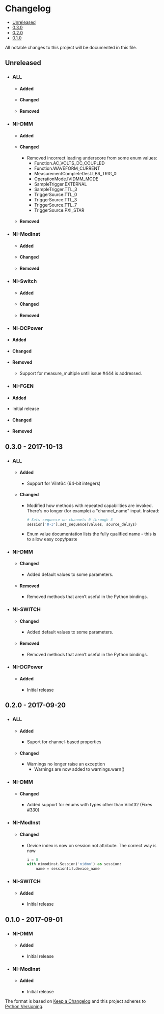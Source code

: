 # Changelog

* [Unreleased](#unreleased)
* [0.3.0](#030---2017-10-13)
* [0.2.0](#020---2017-09-20)
* [0.1.0](#010---2017-09-01)

All notable changes to this project will be documented in this file.

## Unreleased
* ### ALL
  * #### Added
  * #### Changed
  * #### Removed
* ### NI-DMM
  * #### Added
  * #### Changed
    * Removed incorrect leading underscore from some enum values:
        * Function.AC_VOLTS_DC_COUPLED
        * Function.WAVEFORM_CURRENT
        * MeasurementCompleteDest.LBR_TRIG_0
        * OperationMode.IVIDMM_MODE
        * SampleTrigger.EXTERNAL
        * SampleTrigger.TTL_3
        * TriggerSource.TTL_0
        * TriggerSource.TTL_3
        * TriggerSource.TTL_7
        * TriggerSource.PXI_STAR
  * #### Removed
* ### NI-ModInst
  * #### Added
  * #### Changed
  * #### Removed
* ### NI-Switch
  * #### Added
  * #### Changed
  * #### Removed
* ### NI-DCPower
 * #### Added
 * #### Changed
 * #### Removed
   * Support for measure_multiple until issue #444 is addressed.
* ### NI-FGEN
 * #### Added
  * Initial release
 * #### Changed
 * #### Removed

## 0.3.0 - 2017-10-13
* ### ALL
  * #### Added
    * Support for ViInt64 (64-bit integers)
  * #### Changed
    * Modified how methods with repeated capabilities are invoked. There's no longer (for example) a "channel_name" input. Instead:
      ```python
      # Sets sequence on channels 0 through 3
      session['0-3'].set_sequence(values, source_delays)
      ```
    * Enum value documentation lists the fully qualified name - this is to allow easy copy/paste
* ### NI-DMM
  * #### Changed
    * Added default values to some parameters.
  * #### Removed
    * Removed methods that aren’t useful in the Python bindings.
* ### NI-SWITCH
  * #### Changed
    * Added default values to some parameters.
  * #### Removed
    * Removed methods that aren’t useful in the Python bindings.
* ### NI-DCPower
  * #### Added
    * Initial release

## 0.2.0 - 2017-09-20
* ### ALL
  * #### Added
    * Suport for channel-based properties
  * #### Changed
    * Warnings no longer raise an exception
      * Warnings are now added to warnings.warn()
* ### NI-DMM
  * #### Changed
    * Added support for enums with types other than ViInt32 (Fixes [#330](https://github.com/ni/nimi-python/issues/330))
* ### NI-ModInst
  * #### Changed
    * Device index is now on session not attribute. The correct way is now
      ```python
      i = 0
      with nimodinst.Session('nidmm') as session:
          name = session[i].device_name
      ```
* ### NI-SWITCH
  * #### Added
    * Initial release

## 0.1.0 - 2017-09-01
* ### NI-DMM
  * #### Added
    * Initial release
* ### NI-ModInst
  * #### Added
    * Initial release

The format is based on [Keep a Changelog](http://keepachangelog.com/en/1.0.0/)
and this project adheres to [Python Versioning](http://legacy.python.org/dev/peps/pep-0396/).

<!--
## [Unreleased]
* ### ALL
  * #### Added
  * #### Changed
  * #### Removed
* ### NI-DMM
  * #### Added
  * #### Changed
  * #### Removed
* ### NI-ModInst
  * #### Added
  * #### Changed
  * #### Removed
* ### NI-Switch
  * #### Added
  * #### Changed
  * #### Removed
* ### NI-DCPower
 * #### Added
 * #### Changed
 * #### Removed
* ### NI-FGEN
 * #### Added
 * #### Changed
 * #### Removed
-->

